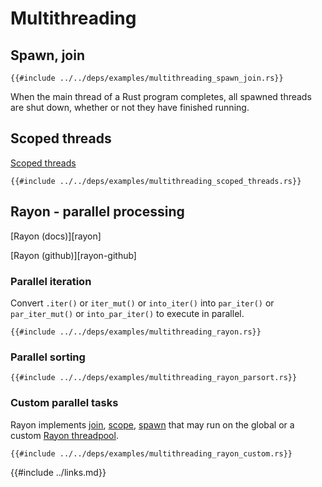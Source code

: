 # Multithreading

## Spawn, join

```rust,editable
{{#include ../../deps/examples/multithreading_spawn_join.rs}}
```

When the main thread of a Rust program completes, all spawned threads are shut down, whether or not they have finished running.

## Scoped threads

[Scoped threads]( https://doc.rust-lang.org/std/thread/fn.scope.html )

```rust,editable
{{#include ../../deps/examples/multithreading_scoped_threads.rs}}
```

## Rayon - parallel processing

[Rayon (docs)][rayon]

[Rayon (github)][rayon-github]

### Parallel iteration

Convert `.iter()` or `iter_mut()` or `into_iter()` into `par_iter()` or `par_iter_mut()` or `into_par_iter()` to execute in parallel.

```rust,editable,ignore,mdbook-runnable
{{#include ../../deps/examples/multithreading_rayon.rs}}
```

### Parallel sorting

```rust,editable,ignore,mdbook-runnable
{{#include ../../deps/examples/multithreading_rayon_parsort.rs}}
```

### Custom parallel tasks

Rayon implements [join]( https://docs.rs/rayon/latest/rayon/fn.join.html ), [scope]( https://docs.rs/rayon/latest/rayon/fn.scope.html ), [spawn]( https://docs.rs/rayon/latest/rayon/fn.spawn.html ) that may run on the global or a custom [Rayon threadpool]( https://docs.rs/rayon/latest/rayon/struct.ThreadPool.html# ).

```rust,editable,ignore,mdbook-runnable
{{#include ../../deps/examples/multithreading_rayon_custom.rs}}
```

{{#include ../links.md}}
